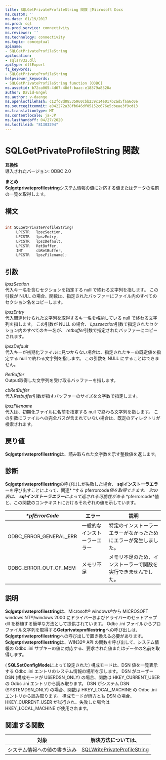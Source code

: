```yaml
---
title: SQLGetPrivateProfileString 関数 |Microsoft Docs
ms.custom: ''
ms.date: 01/19/2017
ms.prod: sql
ms.prod_service: connectivity
ms.reviewer: ''
ms.technology: connectivity
ms.topic: conceptual
apiname:
- SQLGetPrivateProfileString
apilocation:
- sqlsrv32.dll
apitype: dllExport
f1_keywords:
- SQLGetPrivateProfileString
helpviewer_keywords:
- SQLGetPrivateProfileString function [ODBC]
ms.assetid: b72ca065-4d67-48df-baac-e18379a8320a
author: David-Engel
ms.author: v-daenge
ms.openlocfilehash: c12fc8d08535960cbb239c14e017b2ad5faa6c0e
ms.sourcegitcommit: e042272a38fb646df05152c676e5cbeae3f9cd13
ms.translationtype: MT
ms.contentlocale: ja-JP
ms.lasthandoff: 04/27/2020
ms.locfileid: "81303294"
---
```

# <a name="sqlgetprivateprofilestring-function"></a>SQLGetPrivateProfileString 関数
**互換性**  
 導入されたバージョン: ODBC 2.0  
  
 **まとめ**  
 **Sqlgetprivateprofilestring**システム情報の値に対応する値またはデータの名前の一覧を取得します。  
  
## <a name="syntax"></a>構文  
  
```cpp  
  
int SQLGetPrivateProfileString(  
     LPCSTR   lpszSection,  
     LPCSTR   lpszEntry,  
     LPCSTR   lpszDefault,  
     LPCSTR   RetBuffer,  
     INT      cbRetBuffer,  
     LPCSTR   lpszFilename);  
```  
  
## <a name="arguments"></a>引数  
 *lpszSection*  
 代入キー名を含むセクションを指定する null で終わる文字列を指します。 この引数が NULL の場合、関数は、指定されたバッファーにファイル内のすべてのセクション名をコピーします。  
  
 *lpszEntry*  
 代入関連付けられた文字列を取得するキー名を格納している null で終わる文字列を指します。 この引数が NULL の場合、 *Lpszsection*引数で指定されたセクション内のすべてのキー名が、 *retbuffer*引数で指定されたバッファーにコピーされます。  
  
 *lpszDefault*  
 代入キーが初期化ファイルに見つからない場合は、指定されたキーの既定値を指定する null で終わる文字列を指します。 この引数を NULL にすることはできません。  
  
 *RetBuffer*  
 Output取得した文字列を受け取るバッファーを指します。  
  
 *cbRetBuffer*  
 代入*Retbuffer*引数が指すバッファーのサイズを文字数で指定します。  
  
 *lpszFilename*  
 代入は、初期化ファイルに名前を指定する null で終わる文字列を指します。 この引数にファイルへの完全パスが含まれていない場合は、既定のディレクトリが検索されます。  
  
## <a name="returns"></a>戻り値  
 **Sqlgetprivateprofilestring**は、読み取られた文字数を示す整数値を返します。  
  
## <a name="diagnostics"></a>診断  
 **Sqlgetprivateprofilestring**の呼び出しが失敗した場合、 **sqlインストーラエラー**を呼び出すことによって、関連* \*する pferrorcode*値を取得できます。 次の表は、 **sqlインストーラエラー**によって返される可能性がある* \*pferrorcode*値と、この関数のコンテキストにおけるそれぞれの値を示しています。  
  
|*\*pfErrorCode*|エラー|説明|  
|---------------------|-----------|-----------------|  
|ODBC_ERROR_GENERAL_ERR|一般的なインストーラーエラー|特定のインストーラーエラーがなかったためにエラーが発生しました。|  
|ODBC_ERROR_OUT_OF_MEM|メモリ不足|メモリ不足のため、インストーラーで関数を実行できませんでした。|  
  
## <a name="comments"></a>説明  
 **Sqlgetprivateprofilestring**は、Microsoft® windows®から MICROSOFT windows NT®/windows 2000 にドライバーおよびドライバーのセットアップ dll を移植する簡単な方法として提供されています。 Odbc .ini ファイルからプロファイル文字列を取得する**Getprivateprofilestring**への呼び出しは、 **Sqlgetprivateprofilestring**への呼び出しで置き換える必要があります。 **Sqlgetprivateprofilestring**は、WIN32® API の関数を呼び出して、システム情報の Odbc .ini サブキーの値に対応する、要求された値またはデータの名前を取得します。  
  
 ( **SQLSetConfigMode**によって設定された) 構成モードは、DSN 値を一覧表示する Odbc .ini エントリのシステム情報の場所を示します。 DSN がユーザー DSN (構成モードが USERDSN_ONLY) の場合、関数は HKEY_CURRENT_USER の Odbc .ini エントリから読み取ります。 DSN がシステム DSN (SYSTEMDSN_ONLY) の場合、関数は HKEY_LOCAL_MACHINE の Odbc .ini エントリから読み取ります。 構成モードが両方とも DSN の場合、HKEY_CURRENT_USER が試行され、失敗した場合は HKEY_LOCAL_MACHINE が使用されます。  
  
## <a name="related-functions"></a>関連する関数  
  
|対象|解決方法については、|  
|---------------------------|---------|  
|システム情報への値の書き込み|[SQLWritePrivateProfileString](../../../odbc/reference/syntax/sqlwriteprivateprofilestring-function.md)|
